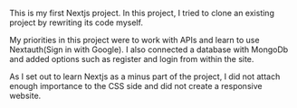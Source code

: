 This is my first Nextjs project. In this project, I tried to clone an existing project by rewriting its code myself. 

My priorities in this project were to work with APIs and learn to use Nextauth(Sign in with Google). I also connected a database with MongoDb and added options such as register and login from within the site.

As I set out to learn Nextjs as a minus part of the project, I did not attach enough importance to the CSS side and did not create a responsive website.
